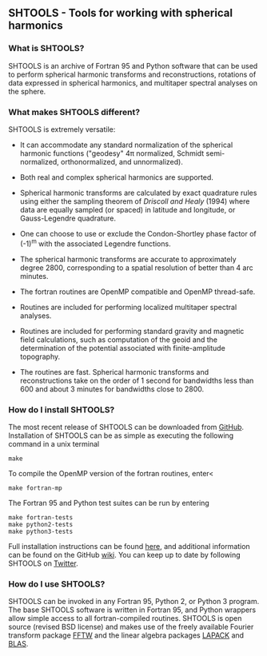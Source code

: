 ## SHTOOLS - Tools for working with spherical harmonics ##

### What is SHTOOLS? ###

SHTOOLS is an archive of Fortran 95 and Python software that can be used to perform spherical harmonic transforms and reconstructions, rotations of data expressed in spherical harmonics, and multitaper spectral analyses on the sphere.

### What makes SHTOOLS different? ###

SHTOOLS is extremely versatile:

* It can accommodate any standard normalization of the spherical harmonic functions ("geodesy" 4&pi; normalized,  Schmidt semi-normalized, orthonormalized, and unnormalized).

* Both real and complex spherical harmonics are supported.

* Spherical harmonic transforms are calculated by exact quadrature rules using either the sampling theorem of *Driscoll and Healy* (1994) where data are equally sampled (or spaced) in latitude and longitude, or Gauss-Legendre quadrature.

* One can choose to use or exclude the Condon-Shortley phase factor of (-1)<sup>m</sup> with the associated Legendre functions.

* The spherical harmonic transforms are accurate to approximately degree 2800, corresponding to a spatial resolution of better than 4 arc minutes.

* The fortran routines are OpenMP compatible and OpenMP thread-safe.

* Routines are included for performing localized multitaper spectral analyses.

* Routines are included for performing standard gravity and magnetic field calculations, such as computation of the geoid and the determination of the potential associated with finite-amplitude topography.

* The routines are fast. Spherical harmonic transforms and reconstructions take on the order of 1 second for bandwidths less than 600 and about 3 minutes for bandwidths close to 2800.

### How do I install SHTOOLS? ###

The most recent release of SHTOOLS can be downloaded from [GitHub](https://github.com/SHTOOLS/SHTOOLS/releases).  Installation of SHTOOLS can be as simple as executing the following command in a unix terminal

    make
    
To compile the OpenMP version of the fortran routines, enter<

	make fortran-mp
    
The Fortran 95 and Python test suites can be run by entering

    make fortran-tests
    make python2-tests
    make python3-tests

Full installation instructions can be found [here](www/install.html), and additional information can be found on the GitHub [wiki](https://github.com/SHTOOLS/SHTOOLS/wiki). You can keep up to date by following SHTOOLS on [Twitter](https://twitter.com/SH_tools).

### How do I use SHTOOLS? ###

SHTOOLS can be invoked in any Fortran 95, Python 2, or Python 3 program. The base SHTOOLS software is written in Fortran 95, and Python wrappers allow simple access to all fortran-compiled routines. SHTOOLS is open source (revised BSD license) and makes use of the freely available Fourier transform package [FFTW](http://www.fftw.org) and the linear algebra packages [LAPACK](http://www.netlib.org/lapack/) and [BLAS](http://www.netlib.org/blas/).

